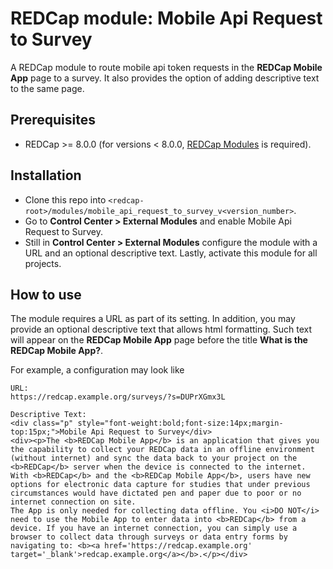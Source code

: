 # REDCap module: Mobile Api Request to Survey

A REDCap module to route mobile api token requests in the **REDCap Mobile App** page to a survey. It also provides the option of adding descriptive text to the same page.

## Prerequisites
- REDCap >= 8.0.0 (for versions < 8.0.0, [REDCap Modules](https://github.com/vanderbilt/redcap-external-modules) is required).

## Installation
- Clone this repo into `<redcap-root>/modules/mobile_api_request_to_survey_v<version_number>`.
- Go to **Control Center > External Modules** and enable Mobile Api Request to Survey.
- Still in **Control Center > External Modules** configure the module with a URL and an optional descriptive text. Lastly, activate this module for all projects.

## How to use
The module requires a URL as part of its setting. In addition, you may provide an optional descriptive text that allows html formatting. Such text will appear on the **REDCap Mobile App** page before the title **What is the REDCap Mobile App?**.

For example, a configuration may look like
	
	URL: 
    https://redcap.example.org/surveys/?s=DUPrXGmx3L

	Descriptive Text:
	<div class="p" style="font-weight:bold;font-size:14px;margin-top:15px;">Mobile Api Request to Survey</div>
    <div><p>The <b>REDCap Mobile App</b> is an application that gives you the capability to collect your REDCap data in an offline environment (without internet) and sync the data back to your project on the <b>REDCap</b> server when the device is connected to the internet. With <b>REDCap</b> and the <b>REDCap Mobile App</b>, users have new options for electronic data capture for studies that under previous circumstances would have dictated pen and paper due to poor or no internet connection on site.
	The App is only needed for collecting data offline. You <i>DO NOT</i> need to use the Mobile App to enter data into <b>REDCap</b> from a device. If you have an internet connection, you can simply use a browser to collect data through surveys or data entry forms by navigating to: <b><a href='https://redcap.example.org' target='_blank'>redcap.example.org</a></b>.</p></div>
